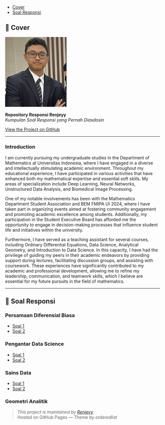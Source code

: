 <nav>
  <ul>
    <li><a href="#cover">Cover</a></li>
    <li><a href="#soal-responsi">Soal Responsi</a></li>
  </ul>
</nav>

## <a name="cover"></a>📌 Cover

<img src="docs/assets/Foto Renji.png" alt="Foto Renjeyy" width="200" />

**Repository Responsi Renjeyy**  
_Kumpulan Soal Responsi yang Pernah Diasdosin_

[View the Project on GitHub](https://github.com/renjeyy/renjeyy-repository.github.io)

---

### Introduction
I am currently pursuing my undergraduate studies in the Department of Mathematics at Universitas Indonesia, where I have engaged in a diverse and intellectually stimulating academic environment. Throughout my educational experience, I have participated in various activities that have enhanced both my mathematical expertise and essential soft skills. My areas of specialization include Deep Learning, Neural Networks, Unstructured Data Analysis, and Biomedical Image Processing.

One of my notable involvements has been with the Mathematics Department Student Association and BEM FMIPA UI 2024, where I have taken part in organizing events aimed at fostering community engagement and promoting academic excellence among students. Additionally, my participation in the Student Executive Board has afforded me the opportunity to engage in decision-making processes that influence student life and initiatives within the university.

Furthermore, I have served as a teaching assistant for several courses, including Ordinary Differential Equations, Data Science, Analytical Geometry, and Introduction to Data Science. In this capacity, I have had the privilege of guiding my peers in their academic endeavors by providing support during lectures, facilitating discussion groups, and assisting with coursework. These experiences have significantly contributed to my academic and professional development, allowing me to refine my leadership, communication, and teamwork skills, which I believe are essential for my future pursuits in the field of mathematics.

---

<!-- Section: Soal Responsi -->
## <a name="soal-responsi"></a>🧠 Soal Responsi

### Persamaan Diferensial Biasa
- [Soal 1](#)
- [Soal 2](#)

### Pengantar Data Science
- [Soal 1](#)
- [Soal 2](#)

### Sains Data
- [Soal 1](#)
- [Soal 2](#)

### Geometri Analitik

> *This project is maintained by [Renjeyy](https://github.com/renjeyy)*  
> Hosted on GitHub Pages — Theme by *orderedlist*

